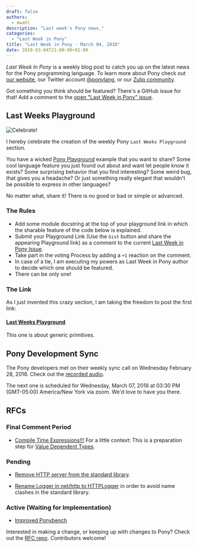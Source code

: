 ```yaml
---
draft: false
authors:
  - mwahl
description: "Last week's Pony news."
categories:
  - "Last Week in Pony"
title: "Last Week in Pony - March 04, 2018"
date: 2018-03-04T21:00:00+01:00
---
```

_Last Week In Pony_ is a weekly blog post to catch you up on the latest news for the Pony programming language. To learn more about Pony check out [our website](https://ponylang.io), our Twitter account [@ponylang](https://twitter.com/ponylang), or our [Zulip community](https://ponylang.zulipchat.com).

Got something you think should be featured? There's a GitHub issue for that! Add a comment to the [open "Last Week in Pony" issue](https://github.com/ponylang/ponylang.github.io/issues?q=is%3Aissue+is%3Aopen+label%3Alast-week-in-pony).

<!-- more -->

## Last Weeks Playground

![Celebrate!](https://media.giphy.com/media/nHfltKkjPIC4/giphy.gif)

I hereby celebrate the creation of the weekly Pony `Last Weeks Playground` section.

You have a wicked [Pony Playground](https://playground.ponylang.io) example that you want to share? Some cool language feature you just found out about and want let people know it exists? Some surprising behavior that you find interesting? Some weird bug, that gives you a headache? Or just something really elegant that wouldn't be possible to express in other languages?

No matter what, share it! There is no good or bad or simple or advanced.

### The Rules

* Add some module docstring at the top of your playground link in which the sharable feature of the code below is explained.
* Submit your Playground Link (Use the `Gist` button and share the appearing Playground link) as a comment to the current [Last Week in Pony Issue](https://github.com/ponylang/ponylang.github.io/issues?q=is%3Aissue+is%3Aopen+label%3Alast-week-in-pony).
* Take part in the voting Process by adding a `+1` reaction on the comment.
* In case of a tie, I am executing my powers as Last Week in Pony author to decide which one should be featured.
* There can be only one!

### The Link

As I just invented this crazy section, I am taking the freedom to post the first link:

#### [Last Weeks Playground](https://playground.ponylang.io/?gist=b0479f78f80ff23469b2d74038ffec33)

This one is about generic primitives.

## Pony Development Sync

The Pony developers met on their weekly sync call on Wednesday February 28, 2018. Check out the [recorded audio](https://vimeo.com/videos/915359281).

The next one is scheduled for Wednesday, March 07, 2018 at 03:30 PM (GMT-05:00) America/New York via zoom. We'd love to have you there.

## RFCs

### Final Comment Period

* [Compile Time Expressions!!!](https://github.com/ponylang/rfcs/pull/120) For a little context: This is a preparation step for [Value Dependent Types](https://vimeo.com/175746403).

### Pending

* [Remove HTTP server from the standard library](https://github.com/ponylang/rfcs/pull/117).

* [Rename Logger in net/http to HTTPLogger](https://github.com/ponylang/rfcs/pull/116) in order to avoid name clashes in the standard library.

### Active (Waiting for Implementation)

* [Improved Ponybench](https://github.com/ponylang/rfcs/pull/119)

Interested in making a change, or keeping up with changes to Pony? Check out the [RFC repo](https://github.com/ponylang/rfcs). Contributors welcome!
